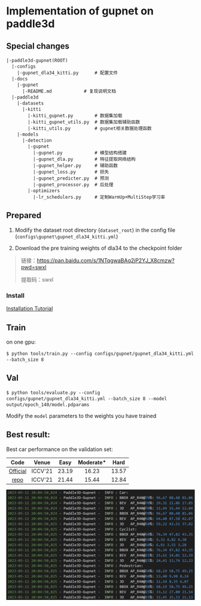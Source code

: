 # Implementation of gupnet on paddle3d

## Special changes
```
|-paddle3d-gupnet(ROOT)
  |-configs
    |-gupnet_dla34_kitti.py      # 配置文件
  |-docs
    |-gupnet
      |-README.md	         # 复现说明文档
  |-paddle3d
    |-datasets
      |-kitti
        |-kitti_gupnet.py        # 数据集加载
        |-kitti_gupnet_utils.py  # 数据集加载辅助函数
        |-kitti_utils.py         # gupnet相关数据处理函数
    |-models
      |-detection
        |-gupnet
          |-gupnet.py            # 模型结构搭建
          |-gupnet_dla.py        # 特征提取网络结构
          |-gupnet_helper.py	 # 辅助函数
          |-gupnet_loss.py       # 损失
          |-gupnet_predicter.py  # 预测
          |-gupnet_processor.py  # 后处理
        |-optimizers
          |-lr_schedulers.py     # 定制WarmUp+MultiStep学习率
```

## Prepared

1. Modify the dataset root directory (`dataset_root`) in the config file (`configs\gupnet\gupnet_dla34_kitti.yml`)

2. Download the pre training weights of dla34 to the checkpoint folder

> 链接：https://pan.baidu.com/s/1NTqgwaBAq2jP2YJ_X8cmzw?pwd=swxl
>
> 提取码：swxl

### Install
[Installation Tutorial](https://github.com/PaddlePaddle/Paddle3D/blob/develop/docs/installation.md)

## Train

on one gpu:
```shell script
$ python tools/train.py --config configs/gupnet/gupnet_dla34_kitti.yml --batch_size 8 
```

## Val
```shell script
$ python tools/evaluate.py --config configs/gupnet/gupnet_dla34_kitti.yml --batch_size 8 --model output/epoch_140/model.pdparams
```
Modify the `model` parameters to the weights you have trained

## Best result:
Best car performance on the validation set:

| Code | Venue | Easy | Moderate\* | Hard |
| :--: | :---: | :--: | :------: | :--: |
| [Official](https://github.com/SuperMHP/GUPNet) | ICCV'21 | 23.19 | 16.23 | 13.57 |
| [repo](https://github.com/Xiaolong-RRL/paddle3d_gupnet) | ICCV'21 | 21.44 | 15.44 |12.84|

<img src='./论文复现文档/images/best_result.png'>

